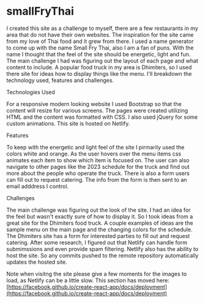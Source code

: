 # smallFryThai

I created this site as a challenge to myself, there are a few restaurants in my area that do not have their own websites. The inspiration for the site came from 
my love of Thai food and it grew from there. I used a name generator to come up with the name Small Fry Thai, also I am a fan of puns. With the name I thought that the
feel of the site should be energetic, light and fun. The main challenge I had was figuring out the layout of each page and what content to include. A popular food truck
in my area is Dhimiters, so I used there site for ideas how to display things like the menu. I'll breakdown the technology used, features and challenges.

Technologies Used

For a responsive modern looking website I used Bootstrap so that the content will resize for various screens. The pages were created utilizing HTML and the content was formatted with CSS. I also used jQuery for some custom animations. This site is hosted on Netlify.

Features

To keep with the energetic and light feel of the site I pirmarily used the colors white and orange. As the user hovers over the menu items css animates each item to show
which item is focused on. The user can also navigate to other pages like the 2023 schedule for the truck and find out more about the people who operate the truck. There is also a form users can fill out to request catering. The info from the form is then sent to an email adddress I control. 

Challenges 

The main challenge was figuring out the look of the site. I had an idea for the feel but wasn't exactly sure of how to display it. So I took ideas from a great site 
for the Dhimiters food truck. A couple examples of ideas are the sample menu on the main page and the changing colors for the schedule. The Dhimiters site has a form
for interested parties to fill out and request catering. After some research, I figured out that Netlify can handle form submimssions and even provide spam filtering.
Netlify also has the ability to host the site. So any commits pushed to the remote repository automatically updates the hosted site.

Note when visitng the site please give a few moments for the images to load, as Netlify can be a little slow. 
This section has moved here: [https://facebook.github.io/create-react-app/docs/deployment](https://facebook.github.io/create-react-app/docs/deployment)


